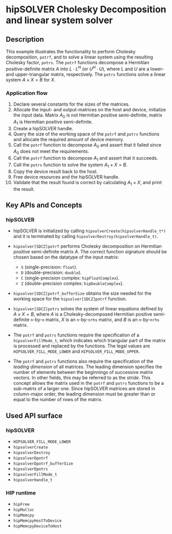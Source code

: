 # hipSOLVER Cholesky Decomposition and linear system solver

## Description

This example illustrates the functionality to perform Cholesky decomposition, `potrf`, and to solve a linear system using the resulting Cholesky factor, `potrs`. The `potrf` functions decompose a Hermitian positive-definite matrix $A$ into $L\cdot L^H$ (or $U^H\cdot U$), where $L$ and $U$ are a lower- and upper-triangular matrix, respectively. The `potrs` functions solve a linear system $A\times X=B$ for $X$.

### Application flow

1. Declare several constants for the sizes of the matrices.
2. Allocate the input- and output-matrices on the host and device, initialize the input data. Matrix $A_0$ is not Hermitian positive semi-definite, matrix $A_1$ is Hermitian positive semi-definite.
3. Create a hipSOLVER handle.
4. Query the size of the working space of the `potrf` and `potrs` functions and allocate the required amount of device memory.
5. Call the `potrf` function to decompose $A_0$ and assert that it failed since $A_0$ does not meet the requirements.
6. Call the `potrf` function to decompose $A_1$ and assert that it succeeds.
7. Call the `potrs` function to solve the system $A_1\times X=B$.
8. Copy the device result back to the host.
9. Free device resources and the hipSOLVER handle.
10. Validate that the result found is correct by calculating $A_1\times X$, and print the result.

## Key APIs and Concepts

### hipSOLVER

- hipSOLVER is initialized by calling `hipsolverCreate(hipsolverHandle_t*)` and it is terminated by calling `hipsolverDestroy(hipsolverHandle_t)`.

- `hipsolver[SDCZ]potrf` performs Cholesky decomposition on Hermitian positive semi-definite matrix $A$. The correct function signature should be chosen based on the datatype of the input matrix:

  - `S` (single-precision: `float`).
  - `D` (double-precision: `double`).
  - `C` (single-precision complex: `hipFloatComplex`).
  - `Z` (double-precision complex: `hipDoubleComplex`).

- `hipsolver[SDCZ]potrf_bufferSize` obtains the size needed for the working space for the `hipsolver[SDCZ]potrf` function.

- `hipsolver[SDCZ]potrs` solves the system of linear equations defined by $A\times X=B$, where $A$ is a Cholesky-decomposed Hermitian positive semi-definite `n`-by-`n` matrix, $X$ is an `n`-by-`nrhs` matrix, and $B$ is an `n`-by-`nrhs` matrix.

- The `potrf` and `potrs` functions require the specification of a `hipsolverFillMode_t`, which indicates which triangular part of the matrix is processed and replaced by the functions. The legal values are `HIPSOLVER_FILL_MODE_LOWER` and `HIPSOLVER_FILL_MODE_UPPER`.

- The `potrf` and `potrs` functions also require the specification of the _leading dimension_ of all matrices. The leading dimension specifies the number of elements between the beginnings of successive matrix vectors. In other fields, this may be referred to as the _stride_. This concept allows the matrix used in the `potrf` and `potrs` functions to be a sub-matrix of a larger one. Since hipSOLVER matrices are stored in column-major order, the leading dimension must be greater than or equal to the number of rows of the matrix.

## Used API surface

### hipSOLVER

- `HIPSOLVER_FILL_MODE_LOWER`
- `hipsolverCreate`
- `hipsolverDestroy`
- `hipsolverDpotrf`
- `hipsolverDpotrf_bufferSize`
- `hipsolverDpotrs`
- `hipsolverFillMode_t`
- `hipsolverHandle_t`

### HIP runtime

- `hipFree`
- `hipMalloc`
- `hipMemcpy`
- `hipMemcpyHostToDevice`
- `hipMemcpyDeviceToHost`
